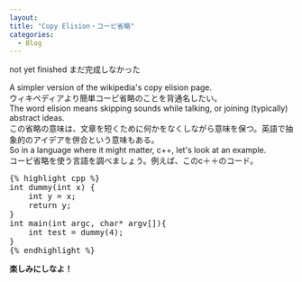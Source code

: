 ```yaml
--- 
layout:
title: "Copy Elision・コーピ省略"
categories:
  - Blog
---
```


not yet finished まだ完成しなかった

<!------------------------------------->
<div class="left">
    A simpler version of the wikipedia's copy elision page.
</div>
<div class="right">
    ウィキペディアより簡単コーピ省略のことを背通名したい。
</div>

<!------------------------------------->
<div class="left">
    The word elision means skipping sounds while talking, or joining (typically) abstract ideas.
</div>
<div class="right">
    この省略の意味は、文章を短くために何かをなくしながら意味を保つ。英語で抽象的のアイデアを併合という意味もある。
</div>

<!------------------------------------->
<div class="left">
    So in a language where it might matter, c++, let's look at an example.
</div>
<div class="right">
    コーピ省略を使う言語を調べましょう。例えば、このc＋＋のコード。
</div>

<div class="full">
<pre>
{% highlight cpp %}
int dummy(int x) {
    int y = x;
    return y;
}
int main(int argc, char* argv[]){
    int test = dummy(4);
}
{% endhighlight %}
</pre>
</div>

<!------------------------------------->
<div class="full">

<b>楽しみにしなよ！</b>


</div>